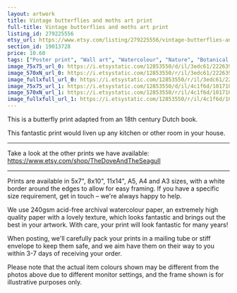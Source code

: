 ```yaml
---
layout: artwork
title: Vintage butterflies and moths art print
full-title: Vintage butterflies and moths art print
listing_id: 279225556
etsy_url: https://www.etsy.com/listing/279225556/vintage-butterflies-and-moths-art-print?utm_source=ds&utm_medium=api&utm_campaign=api
section_id: 19013728
price: 10.60
tags: ["Poster print", "Wall art", "Watercolour", "Nature", "Botanical art", "Nature print", "Butterfly print", "Butterfly art", "High quality print", "Vintage print", "For nature lovers", "Home decor", "Butterfly art poster"]
image_75x75_url_0: https://i.etsystatic.com/12853550/d/il/3edc61/2226394333/il_75x75.2226394333_7zmk.jpg?version=0
image_570xN_url_0: https://i.etsystatic.com/12853550/r/il/3edc61/2226394333/il_570xN.2226394333_7zmk.jpg
image_fullxfull_url_0: https://i.etsystatic.com/12853550/r/il/3edc61/2226394333/il_fullxfull.2226394333_7zmk.jpg
image_75x75_url_1: https://i.etsystatic.com/12853550/d/il/4c1f6d/1017103675/il_75x75.1017103675_gfav.jpg?version=0
image_570xN_url_1: https://i.etsystatic.com/12853550/r/il/4c1f6d/1017103675/il_570xN.1017103675_gfav.jpg
image_fullxfull_url_1: https://i.etsystatic.com/12853550/r/il/4c1f6d/1017103675/il_fullxfull.1017103675_gfav.jpg
---
```

This is a butterfly print adapted from an 18th century Dutch book.

This fantastic print would liven up any kitchen or other room in your house. 

---

Take a look at the other prints we have available:
https://www.etsy.com/shop/TheDoveAndTheSeagull

---

Prints are available in 5x7&quot;, 8x10&quot;, 11x14&quot;, A5, A4 and A3 sizes, with a white border around the edges to allow for easy framing. If you have a specific size requirement, get in touch – we&#39;re always happy to help.

We use 240gsm acid-free archival watercolour paper, an extremely high quality paper with a lovely texture, which looks fantastic and brings out the best in your artwork. With care, your print will look fantastic for many years!

When posting, we&#39;ll carefully pack your prints in a mailing tube or stiff envelope to keep them safe, and we aim have them on their way to you within 3-7 days of receiving your order.

Please note that the actual item colours shown may be different from the photos above due to different monitor settings, and the frame shown is for illustrative purposes only.
